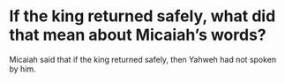 # If the king returned safely, what did that mean about Micaiah’s words?

Micaiah said that if the king returned safely, then Yahweh had not spoken by him.
